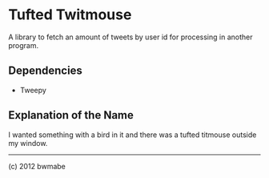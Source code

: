 # Tufted Twitmouse

A library to fetch an amount of tweets by user id for processing in another program.

## Dependencies
* Tweepy

## Explanation of the Name

I wanted something with a bird in it and there was a tufted titmouse outside my window.

--- 

(c) 2012 bwmabe
